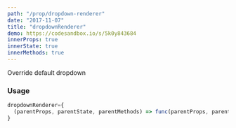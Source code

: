 ```yaml
---
path: "/prop/dropdown-renderer"
date: "2017-11-07"
title: "dropdownRenderer"
demo: https://codesandbox.io/s/5k0y843684
innerProps: true 
innerState: true 
innerMethods: true 
---
```


Override default dropdown

### Usage

```jsx
dropdownRenderer={
  (parentProps, parentState, parentMethods) => func(parentProps, parentState, parentMethods)
}
```
